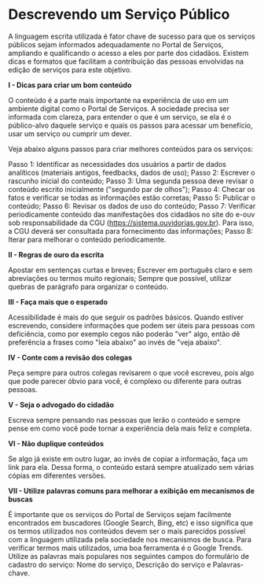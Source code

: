 # Descrevendo um Serviço Público

A linguagem escrita utilizada é fator chave de sucesso para que os serviços públicos sejam informados adequadamente no Portal de Serviços, ampliando e qualificando o acesso a eles por parte dos cidadãos. Existem dicas e formatos que facilitam a contribuição das pessoas envolvidas na edição de serviços para este objetivo.

**I - Dicas para criar um bom conteúdo**

O conteúdo é a parte mais importante na experiência de uso em um ambiente digital como o Portal de Serviços. A sociedade precisa ser informada com clareza, para entender o que é um serviço, se ela é o público-alvo daquele serviço e quais os passos para acessar um benefício, usar um serviço ou cumprir um dever.

Veja abaixo alguns passos para criar melhores conteúdos para os serviços:

Passo 1: Identificar as necessidades dos usuários a partir de dados analíticos (materiais antigos, feedbacks, dados de uso);
Passo 2: Escrever o rascunho inicial do conteúdo;
Passo 3: Uma segunda pessoa deve revisar o conteúdo escrito inicialmente ("segundo par de olhos");
Passo 4: Checar os fatos e verificar se todas as informações estão corretas;
Passo 5: Publicar o conteúdo;
Passo 6: Revisar os dados de uso do conteúdo;
Passo 7: Verificar periodicamente conteúdo das manifestações dos cidadãos no site do e-ouv sob responsabilidade da CGU (https://sistema.ouvidorias.gov.br). Para isso, a CGU deverá ser consultada para fornecimento das informações;
Passo 8: Iterar para melhorar o conteúdo periodicamente.


**II - Regras de ouro da escrita**

Apostar em sentenças curtas e breves;
Escrever em português claro e sem abreviações ou termos muito regionais;
Sempre que possível, utilizar quebras de parágrafo para organizar o conteúdo.

**III - Faça mais que o esperado**

Acessibilidade é mais do que seguir os padrões básicos. Quando estiver escrevendo, considere informações que podem ser úteis para pessoas com deficiência, como por exemplo cegos não poderão "ver" algo, então dê preferência a frases como "leia abaixo" ao invés de "veja abaixo".

**IV - Conte com a revisão dos colegas**

Peça sempre para outros colegas revisarem o que você escreveu, pois algo que pode parecer óbvio para você, é complexo ou diferente para outras pessoas.

**V - Seja o advogado do cidadão**

Escreva sempre pensando nas pessoas que lerão o conteúdo e sempre pense em como você pode tornar a experiência dela mais feliz e completa.

**VI - Não duplique conteúdos**

Se algo já existe em outro lugar, ao invés de copiar a informação, faça um link para ela. Dessa forma, o conteúdo estará sempre atualizado sem várias cópias em diferentes  versões.

**VII - Utilize palavras comuns para melhorar a exibição em mecanismos de buscas**

É importante que os serviços do Portal de Serviços sejam facilmente encontrados em buscadores (Google Search, Bing, etc) e isso significa que os termos utilizados nos conteúdos devem ser o mais parecidos possível com a linguagem utilizada pela sociedade nos mecanismos de busca. Para verificar termos mais utilizados, uma boa ferramenta é o Google Trends. Utilize as palavras mais populares nos seguintes campos do formulário de cadastro do serviço: Nome do serviço, Descrição do serviço e Palavras-chave.